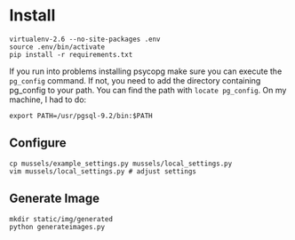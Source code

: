 # Install

    virtualenv-2.6 --no-site-packages .env
    source .env/bin/activate
    pip install -r requirements.txt

If you run into problems installing psycopg make sure you can execute the
`pg_config` command. If not, you need to add the directory containing pg_config
to your path. You can find the path with `locate pg_config`. On my machine, I
had to do:

    export PATH=/usr/pgsql-9.2/bin:$PATH

## Configure

    cp mussels/example_settings.py mussels/local_settings.py
    vim mussels/local_settings.py # adjust settings

## Generate Image

    mkdir static/img/generated
    python generateimages.py
